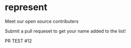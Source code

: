 # represent

Meet our open source contributers

Submit a pull requeset to get your name added to the list!

PR TEST #12
